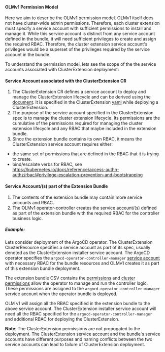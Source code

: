 #### OLMv1 Permission Model

Here we aim to describe the OLMv1 permission model. OLMv1 itself does not have cluster-wide admin permissions. Therefore, each cluster extension must specify a service account with sufficient permissions to install and manage it. While this service account is distinct from any service account defined in the bundle, it will need sufficient privileges to create and assign the required RBAC. Therefore, the cluster extension service account's privileges would be a superset of the privileges required by the service account in the bundle.

To understand the permission model, lets see the scope of the the service accounts associated with ClusterExtension deployment:

#### Service Account associated with the ClusterExtension CR

1) The ClusterExtension CR defines a service account to deploy and manage the ClusterExtension lifecycle and can be derived using the [document](../howto/derive-service-account.md). It is specified in the ClusterExtension [yaml](../tutorials/install-extension#L71) while deploying a ClusterExtension.
2) The purpose of the service account specified in the ClusterExtension spec is to manage the cluster extension lifecycle. Its permissions are the cumulative of the permissions required for managing the cluster extension lifecycle and any RBAC that maybe included in the extension bundle.
3) Since the extension bundle contains its own RBAC, it means the ClusterExtension service account requires either:
- the same set of permissions that are defined in the RBAC that it is trying to create.
- bind/escalate verbs for RBAC, see https://kubernetes.io/docs/reference/access-authn-authz/rbac/#privilege-escalation-prevention-and-bootstrapping

#### Service Account/(s) part of the Extension Bundle
1) The contents of the extension bundle may contain more service accounts and RBAC.
2) The OLMv1 operator-controller creates the service account/(s) defined as part of the extension bundle with the required RBAC for the controller business logic.

##### Example:

Lets consider deployment of the ArgoCD operator. The ClusterExtension ClusterResource specifies a service account as part of its spec, usually denoted as the ClusterExtension installer service account. 
The ArgoCD operator specifies the `argocd-operator-controller-manager` [service account](https://github.com/argoproj-labs/argocd-operator/blob/da6b8a7e68f71920de9545152714b9066990fc4b/deploy/olm-catalog/argocd-operator/0.6.0/argocd-operator.v0.6.0.clusterserviceversion.yaml#L1124) with necessary RBAC for the bundle resources and OLMv1 creates it as part of this extension bundle deployment.

The extension bundle CSV contains the [permissions](https://github.com/argoproj-labs/argocd-operator/blob/da6b8a7e68f71920de9545152714b9066990fc4b/deploy/olm-catalog/argocd-operator/0.6.0/argocd-operator.v0.6.0.clusterserviceversion.yaml#L1091) and [cluster permissions](https://github.com/argoproj-labs/argocd-operator/blob/da6b8a7e68f71920de9545152714b9066990fc4b/deploy/olm-catalog/argocd-operator/0.6.0/argocd-operator.v0.6.0.clusterserviceversion.yaml#L872) allow the operator to manage and run the controller logic. These permissions are assigned to the `argocd-operator-controller-manager` service account when the operator bundle is deployed.

OLM v1 will assign all the RBAC specified in the extension bundle to the above service account.
The ClusterExtension installer service account will need all the RBAC specified for the `argocd-operator-controller-manager` and additional RBAC for deploying the ClusterExtension.

**Note**: The ClusterExtension permissions are not propogated to the deployment. The ClusterExtension service account and the bundle's service accounts have different purposes and naming conflicts between the two service accounts can lead to failure of ClusterExtension deployment.
